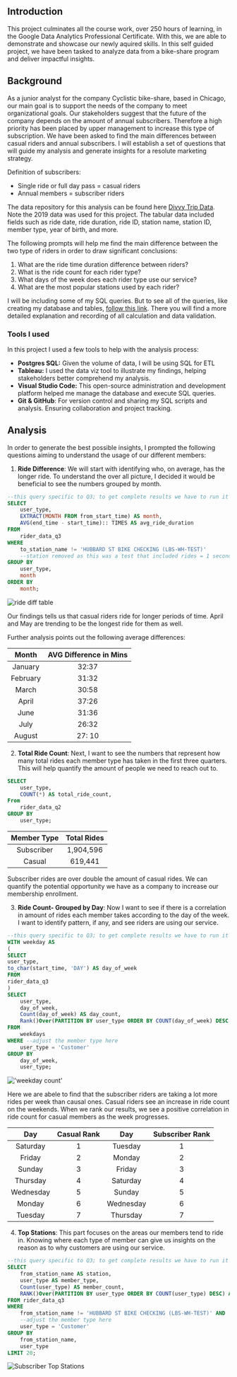 ## Introduction
This project culminates all the course work, over 250 hours of learning, in the Google Data Analytics Professional Certificate. With this, we are able to demonstrate and showcase our newly aquired skills. In this self guided project, we have been tasked to analyze data from a bike-share program and deliver impactful insights. 

## Background
As a junior analyst for the company Cyclistic bike-share, based in Chicago, our main goal is to support the needs of the company to meet organizational goals. Our stakeholders suggest that the future of the company depends on the amount of annual subscribers. Therefore a high priority has been placed by upper management to increase this type of subscription. We have been asked to find the main differences between casual riders and annual subscribers. I will establish a set of questions that will guide my analysis and generate insights for a resolute marketing strategy.

Definition of subscribers:
- Single ride or full day pass = casual riders
- Annual members = subscriber riders


The data repository for this analysis can be found here [Divvy Trip Data](https://divvy-tripdata.s3.amazonaws.com/index.html). Note the 2019 data was used for this project. The tabular data included fields such as ride date, ride duration, ride ID, station name, station ID, member type, year of birth, and more.

The following prompts will help me find the main difference between the two type of riders in order to draw significant conclusions:

1. What are the ride time duration difference between riders?
1. What is the ride count for each rider type?
2. What days of the week does each rider type use our service?
3. What are the most popular stations used by each rider?

I will be including some of my SQL queries. But to see all of the queries, like creating my database and tables, [follow this link](Google_Capstone_project). There you will find a more detailed explanation and recording of all calculation and data validation.

### Tools I used
In this project I used a few tools to help with the analysis process:

- **Postgres SQL:** Given the volume of data, I will be using SQL for ETL 
- **Tableau:** I used the data viz tool to illustrate my findings, helping stakeholders better comprehend my analysis. 
- **Visual Studio Code:** This open-source administration and development platform helped me manage the database and execute SQL queries.
- **Git & GitHub**: For version control and sharing my SQL scripts and analysis. Ensuring collaboration and project tracking.

## Analysis
In order to generate the best possible insights, I prompted the following questions aiming to understand the usage of our different members:

1. **Ride Difference**: We will start with identifying who, on average, has the longer ride. To understand the over all picture, I decided it would be beneficial to see the numbers grouped by month.
```sql
--this query specific to Q3; to get complete results we have to run it for each quarter table
SELECT 
    user_type,
    EXTRACT(MONTH FROM from_start_time) AS month, 
    AVG(end_time - start_time):: TIMES AS avg_ride_duration
FROM 
    rider_data_q3
WHERE 
    to_station_name != 'HUBBARD ST BIKE CHECKING (LBS-WH-TEST)'
    --station removed as this was a test that included rides = 1 second
GROUP BY 
    user_type,
    month
ORDER BY
    month;
```

![ride diff table](Google_Capstone_project\SQL_data_viz\1_ride_duration_diff.png)

Our findings tells us that casual riders ride for longer periods of time. April and May are trending to be the longest ride for them as well.

Further analysis points out the following average differences:

| Month | AVG Difference in Mins |
| :---: | :---: |
| January |32:37 |
| February | 31:32 |
| March | 30:58 |
| April | 37:26 |
| June | 31:36 |
| July | 26:32 |
| August | 27: 10 |

2. **Total Ride Count**: Next, I want to see the numbers that represent how many total rides each member type has taken in the first three quarters. This will help quantify the amount of people we need to reach out to. 

```sql
SELECT
    user_type,
    COUNT(*) AS total_ride_count,
From
    rider_data_q2
GROUP BY
    user_type;
```
| Member Type | Total Rides |
|:-------------:|:-------------:|
| Subscriber   | 1,904,596     |
| Casual      | 619,441      |

Subscriber rides are over double the amount of casual rides. We can quantify the potential opportunity we have as a company to increase our membership enrollment.

3. **Ride Count- Grouped by Day**: Now I want to see if there is a correlation in amount of rides each member takes according to the day of the week. I want to identify pattern, if any, and see riders are using our service. 

```sql
--this query specific to Q3; to get complete results we have to run it for each quarter table
WITH weekday AS
(
SELECT 
user_type,
to_char(start_time, 'DAY') AS day_of_week
FROM 
rider_data_q3
)
SELECT
    user_type,
    day_of_week,
    Count(day_of_week) AS day_count,
    Rank()Over(PARTITION BY user_type ORDER BY COUNT(day_of_week) DESC ) AS day_rank
FROM 
    weekdays
WHERE --adjust the member type here
    user_type = 'Customer'
GROUP BY     
    day_of_week,
    user_type;
```
!['weekday count'](Google_Capstone_project\SQL_data_viz\2_weekday_count.png)

Here we are abele to find that the subscriber riders are taking a lot more rides per week than causal ones. Casual riders see an increase in ride count on the weekends. When we rank our results, we see a positive correlation in ride count for casual members as the week progresses.

| Day       | Casual Rank | Day       | Subscriber Rank |
|:-----------:|:-------------:|:-----------:|:-----------------:|
| Saturday  | 1           | Tuesday   | 1               |
| Friday    | 2           | Monday    | 2               |
| Sunday    | 3           | Friday    | 3               |
| Thursday  | 4           | Saturday  | 4               |
| Wednesday | 5           | Sunday    | 5               |
| Monday    | 6           | Wednesday | 6               |
| Tuesday   | 7           | Thursday  | 7               |

4. **Top Stations**: This part focuses on the areas our members tend to ride in. Knowing where each type of member can give us insights on the reason as to why customers are using our service.

```sql
--this query specific to Q3; to get complete results we have to run it for each quarter table
SELECT 
    from_station_name AS station, 
    user_type AS member_type,
    Count(user_type) AS member_count, 
    RANK()Over(PARTITION BY user_type ORDER BY COUNT(user_type) DESC) AS station_rank
FROM rider_data_q3
WHERE
    from_station_name != 'HUBBARD ST BIKE CHECKING (LBS-WH-TEST)' AND
    --adjust the member type here
    user_type = 'Customer' 
GROUP BY
    from_station_name,
    user_type
LIMIT 20;
```
![Subscriber Top Stations](Google_Capstone_project\SQL_data_viz\3_top_stations_subscriber.png)
